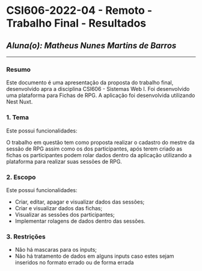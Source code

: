 # **CSI606-2022-04 - Remoto - Trabalho Final - Resultados**
## *Aluna(o): Matheus Nunes Martins de Barros*

--------------

<!-- Descrever um resumo sobre o trabalho. -->

### Resumo
Este documento é uma apresentação da proposta do trabalho final, desenvolvido apra a disciplina CSI606 - Sistemas Web I. Foi desenvolvido uma plataforma para Fichas de RPG. A aplicação foi desenvolvida utilizando Nest Nuxt.

	
<!-- Apresentar o tema. -->
### 1. Tema
Este possui funcionalidades:
  
   O trabalho em questão tem como proposta realizar o cadastro do mestre da sessão de RPG assim como os dos participantes, após terem criado as fichas os participantes podem rolar dados dentro da aplicação utilizando a plataforma para realizar suas sessões de RPG.
<!-- Descrever e limitar o escopo da aplicação. -->
### 2. Escopo

  Este possui funcionalidades:
  
   * Criar, editar, apagar e visualizar dados das sessões;
   * Criar e visualizar dados das fichas;
   * Visualizar as sessões dos participantes;
   * Implementar rolagens de dados dentro das sessões.

<!-- Apresentar restrições de funcionalidades e de escopo. -->
### 3. Restrições

  * Não há mascaras para os inputs;
  * Não há tratamento de dados em alguns inputs caso estes sejam inseridos no formato errado ou de forma errada

  